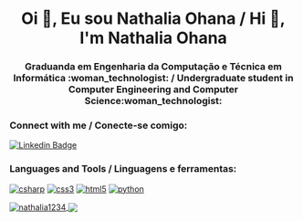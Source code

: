 <h1 align="center">Oi 👋, Eu sou Nathalia Ohana / Hi 👋, I'm Nathalia Ohana</h1>
<h3 align="center">Graduanda em Engenharia da Computação e Técnica em Informática :woman_technologist: / Undergraduate student in Computer Engineering and Computer Science:woman_technologist:</h3>



<!--<p align="left"> <img src="https://komarev.com/ghpvc/?username=nathalia1234&label=Profile%20views&color=0e75b6&style=flat" alt="nathalia1234" /> </p>-->

<h3 align="left">Connect with me / Conecte-se comigo:</h3>

[![Linkedin Badge](https://img.shields.io/badge/-LinkedIn-blue?style=flat-square&logo=Linkedin&logoColor=white&link=https://www.linkedin.com/in/nath%C3%A1lia-ohana-867524134/)](https://www.linkedin.com/in/nath%C3%A1lia-ohana-867524134/)




<h3 align="left">Languages and Tools / Linguagens e ferramentas:</h3>

<p align="left"> 
  
<a href="https://www.w3schools.com/cs/" target="_blank"> 
<img src="https://img.shields.io/badge/C%23-239120?style=for-the-badge&logo=c-sharp&logoColor=white" alt="csharp"/></a> 
  
<a href="https://www.w3schools.com/css/" target="_blank"> 
<img src="https://img.shields.io/badge/CSS3-1572B6?style=for-the-badge&logo=css3&logoColor=white" alt="css3"/></a> 

<a href="https://www.w3.org/html/" target="_blank"> 
<img src="https://img.shields.io/badge/HTML5-E34F26?style=for-the-badge&logo=html5&logoColor=white" alt="html5"/></a> 

<a href="https://www.python.org" target="_blank">
<img src="https://img.shields.io/badge/Python-14354C?style=for-the-badge&logo=python&logoColor=white" alt="python"/></a>

</p>



<a href="https://github.com/Nathalia1234/github-readme-stats">
<img align="center" src="https://github-readme-stats.vercel.app/api?username=nathalia1234&hide=stars,issues&show_icons=true&locale=en&theme=radical" alt="nathalia1234"/>

<a href="https://github.com/Nathalia1234/github-readme-stats">
<img align="center" src="https://github-readme-stats.vercel.app/api/top-langs/?username=nathalia1234&layout=compact&theme=radical"/>

